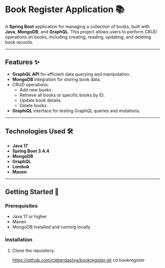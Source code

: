 # Book Register Application 📚

A **Spring Boot** application for managing a collection of books, built with **Java**, **MongoDB**, and **GraphQL**. This project allows users to perform CRUD operations on books, including creating, reading, updating, and deleting book records.

---

## Features ✨

- **GraphQL API** for efficient data querying and manipulation.
- **MongoDB** integration for storing book data.
- CRUD operations:
  - Add new books.
  - Retrieve all books or specific books by ID.
  - Update book details.
  - Delete books.
- **GraphiQL** interface for testing GraphQL queries and mutations.

---

## Technologies Used 🛠️

- **Java 17**
- **Spring Boot 3.4.4**
- **MongoDB**
- **GraphQL**
- **Lombok**
- **Maven**

---

## Getting Started 🚀

### Prerequisites

- Java 17 or higher
- Maven
- MongoDB installed and running locally

### Installation

1. Clone the repository:

   https://github.com/cleberdasilva/bookregister.git
   cd bookregister

